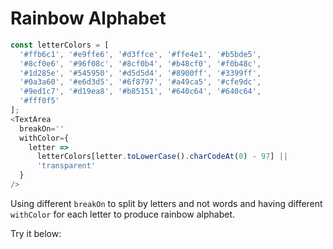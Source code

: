 # Rainbow Alphabet

```js
const letterColors = [
  '#ffb6c1', '#e9ffe6', '#d3ffce', '#ffe4e1', '#b5bde5',
  '#8cf0e6', '#96f08c', '#8cf0b4', '#b48cf0', '#f0b48c',
  '#1d285e', '#545950', '#d5d5d4', '#8900ff', '#3399ff',
  '#0a3a60', '#e6d3d5', '#6f8797', '#a49ca5', '#cfe9dc',
  '#9ed1c7', '#d19ea8', '#b85151', '#640c64', '#640c64',
  '#fff0f5'
];
<TextArea
  breakOn=''
  withColor={
    letter =>
      letterColors[letter.toLowerCase().charCodeAt(0) - 97] ||
      'transparent'
  }
/>
```

Using different `breakOn` to split by letters and not words and having different `withColor` for each letter to produce rainbow alphabet.

Try it below:
